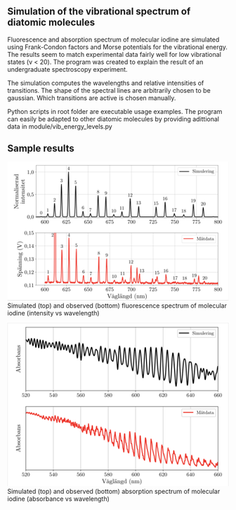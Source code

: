 ## Simulation of the vibrational spectrum of diatomic molecules


Fluorescence and absorption spectrum of molecular iodine are simulated using Frank-Condon factors and Morse potentials for the vibrational energy.
The results seem to match experimental data fairly well for low vibrational states (v < 20).
The program was created to explain the result of an undergraduate spectroscopy experiment.

The simulation computes the wavelengths and relative intensities of transitions. The shape of the spectral lines are arbitrarily chosen to be gaussian. Which transitions are active is chosen manually.

Python scripts in root folder are executable usage examples. The program can easily be adapted to other diatomic molecules by providing adittional data in module/vib_energy_levels.py

## Sample results

![Fluorescence spectrum](images/sample_fluorescence.png)
Simulated (top) and observed (bottom) fluorescence spectrum of molecular iodine (intensity vs wavelength)


![Absorption spectrum](images/sample_absorption.png)
Simulated (top) and observed (bottom) absorption spectrum of molecular iodine (absorbance vs wavelength)